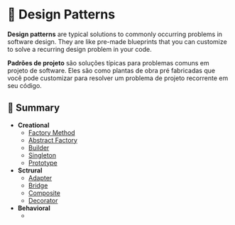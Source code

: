 # 📖 Design Patterns

**Design patterns** are typical solutions to commonly occurring problems in software design. They are like pre-made blueprints that you can customize to solve a recurring design problem in your code.

**Padrões de projeto** são soluções típicas para problemas comuns em projeto de software. Eles são como plantas de obra pré fabricadas que você pode customizar para resolver um problema de projeto recorrente em seu código.

## 📍 Summary

- **Creational**
  - [Factory Method](./creational/factory-method/index.ts)
  - [Abstract Factory](./creational/abstract-factory/index.ts)
  - [Builder](./creational/builder/index.ts)
  - [Singleton](./creational/singleton/index.ts)
  - [Prototype](./creational/prototype/index.ts)
- **Sctrural**
  - [Adapter](./sctrutural/adapter/index.ts)
  - [Bridge](./sctrutural/bridge/index.ts)
  - [Composite](./sctrutural/composite/index.ts)
  - [Decorator](./sctrutural/decorator/index.ts)
- **Behavioral**
  - []()
